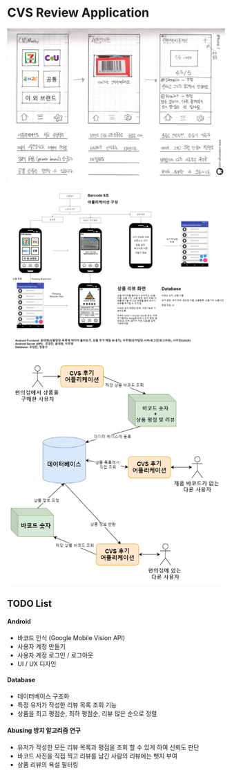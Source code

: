 # CVS Review Application

![storyboard](res/storyboard.png)

![storyboard2](res/storyboard2.png)

![service](res/service.png)

## TODO List

#### Android

- 바코드 인식 (Google Mobile Vision API)
- 사용자 계정 만들기
- 사용자 계정 로그인 / 로그아웃
- UI / UX 디자인

#### Database

- 데이터베이스 구조화
- 특정 유저가 작성한 리뷰 목록 조회 기능
- 상품을 최고 평점순, 최하 평점순, 리뷰 많은 순으로 정렬

#### Abusing 방지 알고리즘 연구

- 유저가 작성한 모든 리뷰 목록과 평점을 조회 할 수 있게 하여 신뢰도 판단
- 바코드 사진을 직접 찍고 리뷰를 남긴 사람의 리뷰에는 뱃지 부여
- 상품 리뷰의 욕설 필터링 
